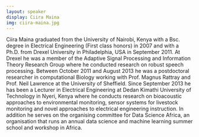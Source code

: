 ```yaml
---
layout: speaker
display: Ciira Maina
img: ciira-maina.jpg
---
```


Ciira Maina graduated from the University of Nairobi, Kenya with a Bsc. degree in Electrical Engineering (First class honors) in 2007 and with a Ph.D. from Drexel University in Philadelphia, USA in September 2011. At Drexel he was a member of the Adaptive Signal Processing and Information Theory Research Group where he conducted research on robust speech processing. Between October 2011 and August 2013 he was a postdoctoral researcher in computational Biology working with Prof. Magnus Rattray and Prof. Neil Lawrence at the University of Sheffield. Since September 2013 he has been a Lecturer in Electrical Engineering at Dedan Kimathi University of Technology in Nyeri, Kenya where he conducts research on bioacoustic approaches to environmental monitoring, sensor systems for livestock monitoring and novel approaches to electrical engineering instruction. In addition he serves on the organising committee for Data Science Africa, an organisation that runs an annual data science and machine learning summer school and workshop in Africa.